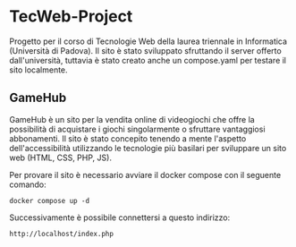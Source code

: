 # TecWeb-Project
Progetto per il corso di Tecnologie Web della laurea triennale in Informatica (Università di Padova). Il sito è stato sviluppato sfruttando il server offerto dall'università, tuttavia è stato creato anche un compose.yaml per testare il sito localmente.

## GameHub
GameHub è un sito per la vendita online di videogiochi che offre la possibilità di acquistare i giochi singolarmente o sfruttare vantaggiosi abbonamenti. Il sito è stato concepito tenendo a mente l'aspetto dell'accessibilità utilizzando le tecnologie più basilari per sviluppare un sito web (HTML, CSS, PHP, JS).

Per provare il sito è necessario avviare il docker compose con il seguente comando:
```
docker compose up -d
```
Successivamente è possibile connettersi a questo indirizzo:
```
http://localhost/index.php
```
